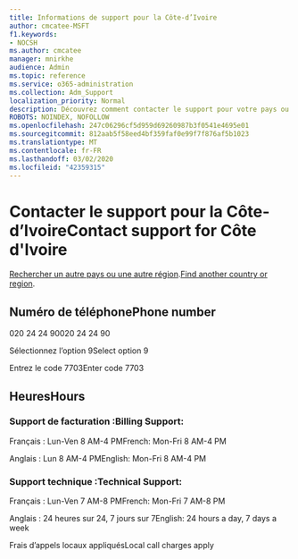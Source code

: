 ```yaml
---
title: Informations de support pour la Côte-d’Ivoire
author: cmcatee-MSFT
f1.keywords:
- NOCSH
ms.author: cmcatee
manager: mnirkhe
audience: Admin
ms.topic: reference
ms.service: o365-administration
ms.collection: Adm_Support
localization_priority: Normal
description: Découvrez comment contacter le support pour votre pays ou région.
ROBOTS: NOINDEX, NOFOLLOW
ms.openlocfilehash: 247c06296cf5d959d69260987b3f0541e4695e01
ms.sourcegitcommit: 812aab5f58eed4bf359faf0e99f7f876af5b1023
ms.translationtype: MT
ms.contentlocale: fr-FR
ms.lasthandoff: 03/02/2020
ms.locfileid: "42359315"
---
```

# <a name="contact-support-for-cte-divoire"></a><span data-ttu-id="72017-103">Contacter le support pour la Côte-d’Ivoire</span><span class="sxs-lookup"><span data-stu-id="72017-103">Contact support for Côte d'Ivoire</span></span>

<span data-ttu-id="72017-104">[Rechercher un autre pays ou une autre région](../contact-support-for-business-products.md).</span><span class="sxs-lookup"><span data-stu-id="72017-104">[Find another country or region](../contact-support-for-business-products.md).</span></span>

## <a name="phone-number"></a><span data-ttu-id="72017-105">Numéro de téléphone</span><span class="sxs-lookup"><span data-stu-id="72017-105">Phone number</span></span>
<span data-ttu-id="72017-106">020 24 24 90</span><span class="sxs-lookup"><span data-stu-id="72017-106">020 24 24 90</span></span>

<span data-ttu-id="72017-107">Sélectionnez l’option 9</span><span class="sxs-lookup"><span data-stu-id="72017-107">Select option 9</span></span>

<span data-ttu-id="72017-108">Entrez le code 7703</span><span class="sxs-lookup"><span data-stu-id="72017-108">Enter code 7703</span></span>

## <a name="hours"></a><span data-ttu-id="72017-109">Heures</span><span class="sxs-lookup"><span data-stu-id="72017-109">Hours</span></span>
### <a name="billing-support"></a><span data-ttu-id="72017-110">Support de facturation :</span><span class="sxs-lookup"><span data-stu-id="72017-110">Billing Support:</span></span>

<span data-ttu-id="72017-111">Français : Lun-Ven 8 AM-4 PM</span><span class="sxs-lookup"><span data-stu-id="72017-111">French: Mon-Fri 8 AM-4 PM</span></span>

<span data-ttu-id="72017-112">Anglais : Lun 8 AM-4 PM</span><span class="sxs-lookup"><span data-stu-id="72017-112">English: Mon-Fri 8 AM-4 PM</span></span>

### <a name="technical-support"></a><span data-ttu-id="72017-113">Support technique :</span><span class="sxs-lookup"><span data-stu-id="72017-113">Technical Support:</span></span>

<span data-ttu-id="72017-114">Français : Lun-Ven 7 AM-8 PM</span><span class="sxs-lookup"><span data-stu-id="72017-114">French: Mon-Fri 7 AM-8 PM</span></span>

<span data-ttu-id="72017-115">Anglais : 24 heures sur 24, 7 jours sur 7</span><span class="sxs-lookup"><span data-stu-id="72017-115">English: 24 hours a day, 7 days a week</span></span>

<span data-ttu-id="72017-116">Frais d’appels locaux appliqués</span><span class="sxs-lookup"><span data-stu-id="72017-116">Local call charges apply</span></span>
